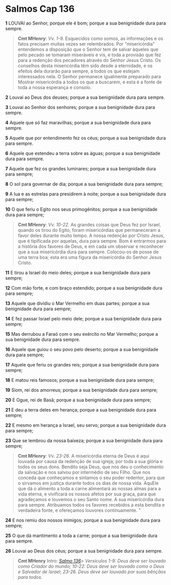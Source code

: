 # Salmos Cap 136

**1** 	LOUVAI ao Senhor, porque ele é bom; porque a sua benignidade dura para sempre.

> **Cmt MHenry**: *Vv. 1-9.* Esquecidos como somos, as informações e os fatos precisam muitas vezes ser relembrados. Por "misericórdia" entendemos a disposição que o Senhor tem de salvar àqueles que pelo pecado se tomaram miseráveis e vis, e toda a provisão que fez para a redenção dos pecadores através do Senhor Jesus Cristo. Os conselhos desta misericórdia têm sido desde a eternidade, e os efeitos dela durarão para sempre, a todos os que estejam interessados nela. O Senhor permanece igualmente preparado para Mostrar misericórdia a todos os que a buscarem, e esta é a fonte de toda a nossa esperança e consolo.

**2** 	Louvai ao Deus dos deuses; porque a sua benignidade dura para sempre.

**3** 	Louvai ao Senhor dos senhores; porque a sua benignidade dura para sempre.

**4** 	Aquele que só faz maravilhas; porque a sua benignidade dura para sempre.

**5** 	Aquele que por entendimento fez os céus; porque a sua benignidade dura para sempre.

**6** 	Aquele que estendeu a terra sobre as águas; porque a sua benignidade dura para sempre.

**7** 	Aquele que fez os grandes luminares; porque a sua benignidade dura para sempre;

**8** 	O sol para governar de dia; porque a sua benignidade dura para sempre;

**9** 	A lua e as estrelas para presidirem à noite; porque a sua benignidade dura para sempre;

**10** 	O que feriu o Egito nos seus primogênitos; porque a sua benignidade dura para sempre;

> **Cmt MHenry**: *Vv. 10-22.* As grandes coisas que Deus fez por Israel, quando os tirou do Egito, foram misericórdias que permaneceram a favor deles durante muito tempo. A nossa redenção por Cristo Jesus, que é tipificada por aquelas, dura para sempre. Bom é entrarmos para a história dos favores de Deus, e em cada um observar e reconhecer que a sua misericórdia dura para sempre. Colocou-os de posse de uma terra boa; esta era uma figura da misericórdia do Senhor Jesus Cristo.

**11** 	E tirou a Israel do meio deles; porque a sua benignidade dura para sempre;

**12** 	Com mão forte, e com braço estendido; porque a sua benignidade dura para sempre;

**13** 	Aquele que dividiu o Mar Vermelho em duas partes; porque a sua benignidade dura para sempre;

**14** 	E fez passar Israel pelo meio dele; porque a sua benignidade dura para sempre;

**15** 	Mas derrubou a Faraó com o seu exército no Mar Vermelho; porque a sua benignidade dura para sempre.

**16** 	Aquele que guiou o seu povo pelo deserto; porque a sua benignidade dura para sempre;

**17** 	Aquele que feriu os grandes reis; porque a sua benignidade dura para sempre;

**18** 	E matou reis famosos; porque a sua benignidade dura para sempre;

**19** 	Siom, rei dos amorreus; porque a sua benignidade dura para sempre;

**20** 	E Ogue, rei de Basã; porque a sua benignidade dura para sempre;

**21** 	E deu a terra deles em herança; porque a sua benignidade dura para sempre;

**22** 	E mesmo em herança a Israel, seu servo; porque a sua benignidade dura para sempre;

**23** 	Que se lembrou da nossa baixeza; porque a sua benignidade dura para sempre;

> **Cmt MHenry**: *Vv. 23-26.* A misericórdia eterna de Deus é aqui louvada por causa da redenção de sua igreja; por toda a sua glória e todos os seus dons. Bendito seja Deus, que nos deu o conhecimento da salvação e nos salvou por intermédio de seu Filho. Que nos conceda que conheçamos e sintamos o seu poder redentor, para que o sirvamos em justiça durante todos os dias de nossa vida. AquEle que dá o alimento a toda a carne alimentará as nossas almas para a vida eterna, e vivificará os nossos afetos por sua graça, para que agradeçamos e louvemos o seu Santo nome. A sua misericórdia dura para sempre. Atribuamos todos os favores recebidos a esta bendita e verdadeira fonte, e ofereçamos louvores continuamente. "

**24** 	E nos remiu dos nossos inimigos; porque a sua benignidade dura para sempre;

**25** 	O que dá mantimento a toda a carne; porque a sua benignidade dura para sempre.

**26** 	Louvai ao Deus dos céus; porque a sua benignidade dura para sempre.


> **Cmt MHenry** Intro: *[Salmo 136](../19A-Sl/136.md#0)*> *Versículos 1-9: Deus deve ser louvado como Criador do mundo; 10-22: Deus deve ser louvado como o Deus e Salvador de Israel; 23-26. Deus deve ser louvado por suas bênçãos para todos.*